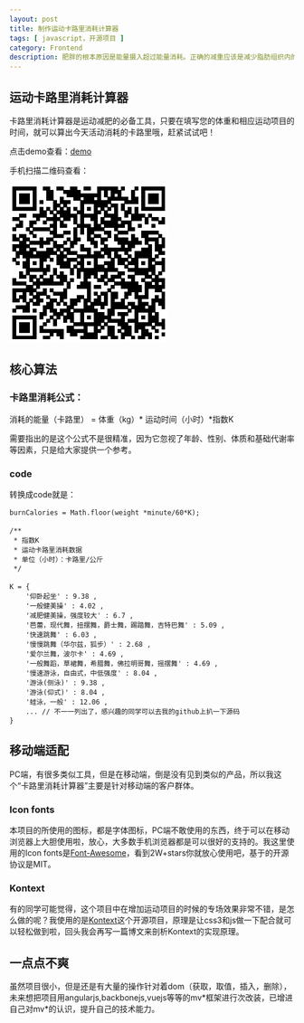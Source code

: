 ```yaml
---
layout: post
title: 制作运动卡路里消耗计算器
tags: [ javascript，开源项目 ]
category: Frontend
description: 肥胖的根本原因是能量摄入超过能量消耗。正确的减重应该是减少脂肪组织内的脂肪，而每克脂肪会产生9大卡的热量，所以欲减少1公斤的脂肪，就医学观点来计算，就必须消耗7700大卡的热量。运动卡路里消耗计算器是运动减肥的必备工具，只要在填写您的体重和相应运动项目的时间，就可以算出今天活动消耗的卡路里。那么这个神奇的计算器是怎么制作的呢，一起来看看吧。
---
```

## 运动卡路里消耗计算器
卡路里消耗计算器是运动减肥的必备工具，只要在填写您的体重和相应运动项目的时间，就可以算出今天活动消耗的卡路里哦，赶紧试试吧！

点击demo查看：[demo]

手机扫描二维码查看：

![二维码地址][url]

## 核心算法
### 卡路里消耗公式：
消耗的能量（卡路里） = 体重（kg）* 运动时间（小时）*指数K

需要指出的是这个公式不是很精准，因为它忽视了年龄、性别、体质和基础代谢率等因素，只是给大家提供一个参考。
### code
转换成code就是：
	
	burnCalories = Math.floor(weight *minute/60*K);
	
	/**
	 * 指数K
	 * 运动卡路里消耗数据
	 * 单位（小时）：卡路里/公斤
	 */
	
	K = {
	    '仰卧起坐' : 9.38 ,
	    '一般健美操' : 4.02 ,
	    '减肥健美操，强度较大' : 6.7 ,
	    '芭蕾，现代舞，扭摆舞，爵士舞，踢踏舞，吉特巴舞' : 5.09 ,
	    '快速跳舞' : 6.03 ,
	    '慢慢跳舞（华尔兹，狐步）' : 2.68 ,
	    '爱尔兰舞，波尔卡' : 4.69 ,
	    '一般舞蹈，草裙舞，希腊舞，佛拉明哥舞，摇摆舞' : 4.69 ,
	    '慢速游泳，自由式，中低强度' : 8.04 ,
	    '游泳(侧泳)' : 9.38 ,
	    '游泳(仰式)' : 8.04 ,
	    '蛙泳，一般' : 12.06 ,
		... // 不一一列出了，感兴趣的同学可以去我的github上扒一下源码
	}

## 移动端适配
PC端，有很多类似工具，但是在移动端，倒是没有见到类似的产品，所以我这个“卡路里消耗计算器”主要是针对移动端的客户群体。
### Icon fonts
本项目的所使用的图标，都是字体图标，PC端不敢使用的东西，终于可以在移动浏览器上大胆使用啦，放心，大多数手机浏览器都是可以很好的支持的。我这里使用的Icon fonts是[Font-Awesome]，看到2W+stars你就放心使用吧，基于的开源协议是MIT。
### Kontext
有的同学可能觉得，这个项目中在增加运动项目的时候的专场效果非常不错，是怎么做的呢？我使用的是[Kontext]这个开源项目，原理是让css3和js做一下配合就可以轻松做到啦，回头我会再写一篇博文来剖析Kontext的实现原理。

## 一点点不爽
虽然项目很小，但是还是有大量的操作针对着dom（获取，取值，插入，删除），未来想把项目用angularjs,backbonejs,vuejs等等的mv\*框架进行次改装，已增进自己对mv\*的认识，提升自己的技术能力。

[url]:https://raw.githubusercontent.com/matthew-sun/heat-calculation/master/src/img/url.png
[demo]:http://www.fehouse.com/usr/themes/fe/labs/heat-calculation/
[Font-Awesome]:https://github.com/FortAwesome/Font-Awesome
[Kontext]:https://github.com/hakimel/kontext
